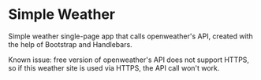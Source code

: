 # Simple Weather

Simple weather single-page app that calls openweather's API, created with the help of Bootstrap and Handlebars.

Known issue: free version of openweather's API does not support HTTPS, so if this weather site is used via HTTPS, the API call won't work.
